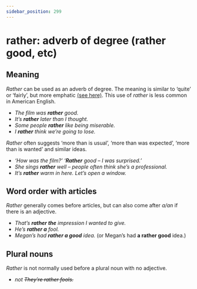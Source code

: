 ```yaml
---
sidebar_position: 299
---
```


# rather: adverb of degree (rather good, etc)

## Meaning

*Rather* can be used as an adverb of degree. The meaning is similar to ‘quite’ or ‘fairly’, but more emphatic [(see here)](./fairly-quite-rather-and-pretty-adverbs-of-degree). This use of *rather* is less common in American English.

- *The film was **rather** good.*
- *It’s **rather** later than I thought.*
- *Some people **rather** like being miserable.*
- *I **rather** think we’re going to lose.*

*Rather* often suggests ‘more than is usual’, ‘more than was expected’, ‘more than is wanted’ and similar ideas.

- *‘How was the film?’ ‘**Rather** good – I was surprised.’*
- *She sings **rather** well – people often think she’s a professional.*
- *It’s **rather** warm in here. Let’s open a window.*

## Word order with articles

*Rather* generally comes before articles, but can also come after *a/an* if there is an adjective.

- *That’s **rather the** impression I wanted to give.*
- *He’s **rather a** fool.*
- *Megan’s had **rather a good** idea.* (or Megan’s had **a rather good** idea.)

## Plural nouns

*Rather* is not normally used before a plural noun with no adjective.

- *not *~~They’re rather fools.~~**
